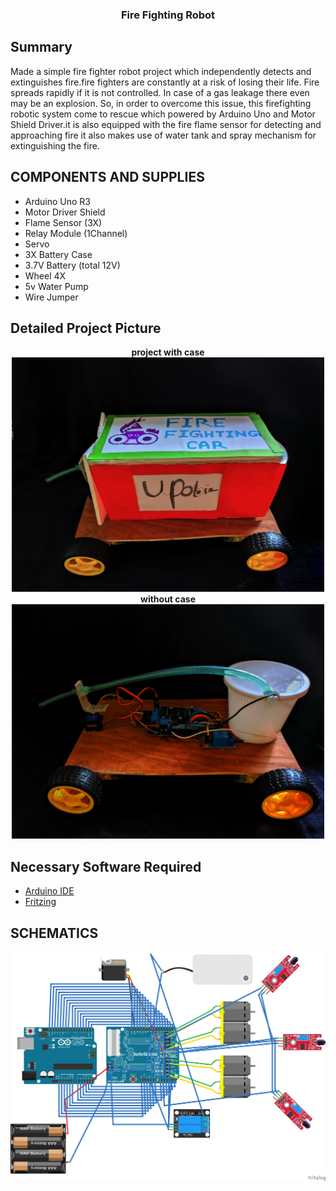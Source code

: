 <h3 align="center" > Fire Fighting Robot </h1>

## Summary
Made a simple fire fighter robot project which independently detects and extinguishes fire.fire fighters are constantly at a risk of losing their life. Fire spreads rapidly if it is not controlled. In case of a gas leakage there even may be an explosion. So, in order to overcome this issue, this firefighting robotic system come to rescue which powered by Arduino Uno and Motor Shield Driver.it is also equipped with the fire flame sensor for detecting and approaching fire it also makes use of water tank and spray mechanism for extinguishing the fire.

## COMPONENTS AND SUPPLIES 
* Arduino Uno R3
* Motor Driver Shield 
* Flame Sensor (3X)
* Relay Module (1Channel)
* Servo 
* 3X Battery Case
* 3.7V Battery (total 12V)
* Wheel 4X
* 5v Water Pump
* Wire Jumper 

## Detailed Project Picture 

<p align="center">
  <b>project with case</b><br>
    <img src="pics/1.jpeg" width="500px"><br>
   <b> without case</b><br>
    <img src="pics/2.jpeg" width="500px"><br>
</p>

## Necessary Software Required 
- [Arduino IDE](https://www.arduino.cc/en/software)
- [Fritzing](https://fritzing.org/)

## SCHEMATICS
<p align="center">
  <img src="fire fighting robot_bb.jpg"><br>
